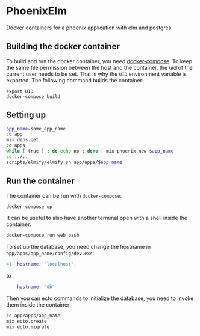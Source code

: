 # PhoenixElm

Docker containers for a phoenix application with elm and postgres

## Building the docker container

To build and run the docker container, you need
[docker-compose](https://docs.docker.com/compose/install/).
To keep the same file permission between the host and the container, the uid of
the current user needs to be set. That is why the `UID` environment variable is
exported. The following command builds the container:

```
export UID
docker-compose build
```

## Setting up


```bash
app_name=some_app_name
cd app
mix deps.get
cd apps
while [ true ] ; do echo no ; done | mix phoenix.new $app_name
cd ../..
scripts/elmify/elmify.sh app/apps/$app_name
```

## Run the container

The container can be run with `docker-compose`:

```bash
docker-compose up
```
It can be useful to also have another terminal open with a shell inside the
container:

```bash
docker-compose run web bash
```

To set up the database, you need change the hostname in
`app/apps/app_name/config/dev.exs`:

```elixir
41  hostname: "localhost",
```

to

```elixir
    hostname: "db"
```

Then you can ecto commands to initialize the database, you need to invoke them
inside the container:

```bash
cd app/apps/app_name
mix ecto.create
mix ecto.migrate
```
